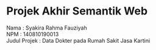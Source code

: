 # Projek Akhir Semantik Web

Nama            : Syakira Rahma Fauziyah <br>
NPM             : 140810190013 <br>
Judul Projek    : Data Dokter pada Rumah Sakit Jasa Kartini <br>